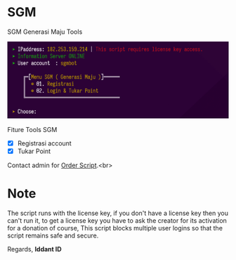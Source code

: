 # SGM
SGM Generasi Maju Tools

<center><img src="image.png" alt="tools"></center>

Fiture Tools SGM
- [x] Registrasi account
- [x] Tukar Point

Contact admin for [Order Script](https://api.whatsapp.com/send?phone=62895375136311&text=Hai%2C%20Iddant%20ID%0AOrder%20script%20SGM.3%20dong.).<br>

# Note
The script runs with the license key,
if you don't have a license key then you can't run it,
to get a license key you have to ask the creator for its activation for a donation of course,
This script blocks multiple user logins so that the script remains safe and secure.

Regards,
**Iddant ID**
